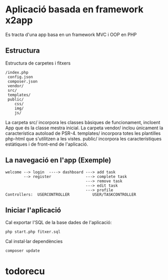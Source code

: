 # Aplicació basada en framework x2app

Es tracta d'una app basa en un framework MVC i OOP en PHP

## Estructura

Estructura de carpetes i fitxers

```
/index.php
 config.json
 composer.json
 vendor/
 src/
 templates/
 public/
    css/
    img/
    js/
```

La carpeta src/ incorpora les classes bàsiques de funcionament, incloent App que és la classe mestra inicial.
La carpeta vendor/ inclou únicament la característica autoload de PSR-4.
templates/ incorpora totes les plantilles php-html que s'utilitzen a les vistes.
public/ incorpora les característiques estàtiques i de front-end de l'aplicació.

## La navegació en l'app (Exemple)

```
welcome --> login  ----> dashboard ---> add task
        --> register               ---> complete task
                                   ---> remove task
                                   ---> edit task
                                   ---> profile
Controllers:  USERCONTROLLER          USER/TASKCONTROLLER

```

## Iniciar l'aplicació

Cal exportar l'SQL de la base dades de l'aplicació:

```
php start.php fitxer.sql
```

Cal instal·lar dependències

```
composer update
```

# todorecu
